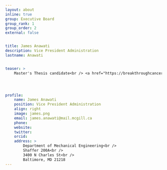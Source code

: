 ```yaml
---
layout: about
inline: true
group: Executive Board
group_rank: 1
group_order: 2
external: false


title: James Anawati
description: Vice President Administration
lastname: Anawati


teaser: >
    Master's Thesis candidate<br /> <a href="https://breakthroughcancer.org/">Controls Lab</a> working on simulation and modelling of bio-inspired indoor airships




profile:
    name: James Anawati
    position: Vice President Administration
    align: right
    image: james.png
    email: james.anawati@mail.mcgill.ca
    phone: 
    website: 
    twitter: 
    orcid: 
    address: >
        Department of Mechanical Engineering<br />
        Shaffer 200A<br />
        3400 N Charles St<br />        
        Baltimore, MD 21218
---
```





